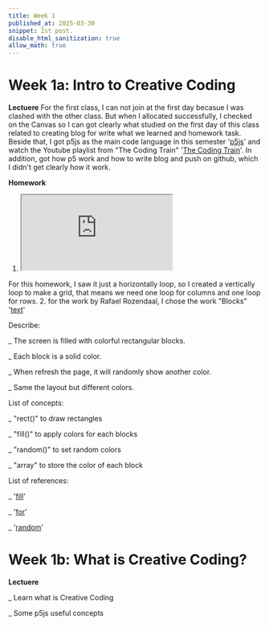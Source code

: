 ```yaml
---
title: Week 1 
published_at: 2025-03-30
snippet: 1st post.
disable_html_sanitization: true
allow_math: true
---
```


# Week 1a: Intro to Creative Coding

**Lectuere**
 For the first class, I can not join at the first day becasue I was clashed with the other class. But when I allocated successfully, I checked on the Canvas so I can got clearly what studied on the first day of this class related to creating blog for write what we learned and homework task. Beside that, I got p5js as the main code language in this semester '[p5js](https://editor.p5js.org/)' and watch the Youtube playlist from "The Coding Train" '[The Coding Train](https://www.youtube.com/playlist?list=PLRqwX-V7Uu6Zy51Q-x9tMWIv9cueOFTFA)'. In addition, got how p5 work and how to write blog and push on github, which I didn't get clearly how it work.

**Homework**
1. <iframe id="grid homework" src="https://editor.p5js.org/huynhnamkevin123/full/XgmPtoPvV"></iframe>
<script type="module">

    const iframe  = document.getElementById (`grid homework`)
    iframe.width  = iframe.parentNode.scrollWidth
    iframe.height = iframe.width * 9 / 16 + 42

</script>

For this homework, I saw it just a horizontally loop, so I created a vertically loop to make a grid, that means we need one loop for columns and one loop for rows.
2. for the work by Rafael Rozendaal, I chose the work "Blocks" '[text](https://www.newrafael.com/blocks/)'

Describe: 

_ The screen is filled with colorful rectangular blocks.

_ Each block is a solid color.

_ When refresh the page, it will randomly show another color.

_ Same the layout but different colors.

List of concepts: 

_ "rect()" to draw rectangles 

_ "fill()" to apply colors for each blocks

_ "random()" to set random colors 

_ "array" to store the color of each block 

List of references:

_ '[fill](https://p5js.org/reference/p5/fill/)'

_ '[for](https://p5js.org/reference/p5/for/)'

_ '[random](https://p5js.org/reference/p5/random/)'

# Week 1b: What is Creative Coding?

**Lectuere**

_ Learn what is Creative Coding 

_ Some p5js useful concepts 
